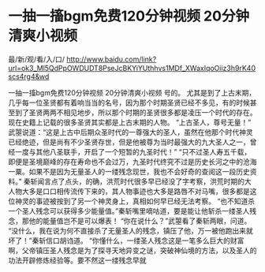 # 一抽一搐bgm免费120分钟视频 20分钟清爽小视频

最/新/观/看/入/口/ http://www.baidu.com/link?url=ok3_Ml5QdPpOWDUDT8PseJcBKYiYUthhvs1MDf_XWaxIqoOiiz3h9rK40scs4rg4&wd

一抽一搐bgm免费120分钟视频 20分钟清爽小视频
号的。
    尤其是到了上古末期，几乎每一位圣贤都有着响当当的名号，因为那个时期圣贤已经不多见，有的时候甚至到了圣贤两两不相见地步，所以那个时期的圣贤很多都是凌压一个时代的存在。
    现在史籍上记载的很多圣贤其实都是上古末期的人物。
    “上古圣人，尊号无量！”
    武曌说道：“这是上古中后期众圣时代的一尊强大的圣人，虽然在他那个时代神灵已经绝迹，但是尚有不少圣贤存世，但是他被尊为当时最强大的九大圣人之一，曾经一度与其他八圣联手，开启了一个短暂的九圣时代！”
    “只不过圣人寿五千载，即便是圣境巅峰的存在寿命也不会过万，九圣时代终究不过是历史长河之中的沧海一粟。如果不是因为无量圣人的一缕残念现世，我也不会好奇的查阅这一段历史资料。”
    秦斩闻言点了点头，的确，洪荒时代很多早已经没了字考察，洪荒时期的大人物大多是口口相传流传下来的，其人物事迹也大多是路唇不对马嘴，很多都是这位神灵的事迹被按到了另一个神灵身上，真相如何早已经无法考察。
    “也不知道杀一个圣人残念可以获得多少能量值。”秦斩嘴里嘀咕道，要是能让他斩杀一缕圣人残念，那他的能量值岂不是可以爆表！
    “你在说什么？”武曌看了秦斩两眼，问道。
    “没什么，我在说为何不直接杀了无量圣人的残念，镇压了他，万一被他跑出来就坏了！”秦斩信口胡诌道。
    “你懂什么，一缕圣人残念这是一笔多么巨大的财富啊，父帝镇压圣人残念是为了探寻天地异变之谜，突破神仙境的方法，以及圣人的功法开辟修炼经验等。要不然这一缕残念早就
